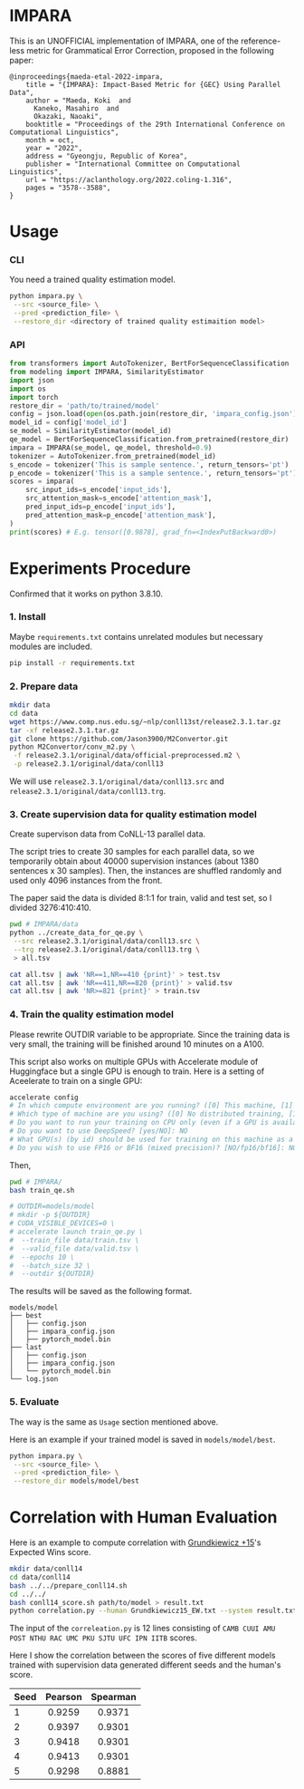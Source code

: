 # IMPARA

This is an UNOFFICIAL implementation of IMPARA, one of the reference-less metric for Grammatical Error Correction, proposed in the following paper:

```
@inproceedings{maeda-etal-2022-impara,
    title = "{IMPARA}: Impact-Based Metric for {GEC} Using Parallel Data",
    author = "Maeda, Koki  and
      Kaneko, Masahiro  and
      Okazaki, Naoaki",
    booktitle = "Proceedings of the 29th International Conference on Computational Linguistics",
    month = oct,
    year = "2022",
    address = "Gyeongju, Republic of Korea",
    publisher = "International Committee on Computational Linguistics",
    url = "https://aclanthology.org/2022.coling-1.316",
    pages = "3578--3588",
}
```

# Usage

### CLI
You need a trained quality estimation model.
```sh
python impara.py \
 --src <source_file> \
 --pred <prediction_file> \
 --restore_dir <directory of trained quality estimaition model>
```

### API
```python
from transformers import AutoTokenizer, BertForSequenceClassification
from modeling import IMPARA, SimilarityEstimator
import json
import os
import torch
restore_dir = 'path/to/trained/model'
config = json.load(open(os.path.join(restore_dir, 'impara_config.json')))
model_id = config['model_id']
se_model = SimilarityEstimator(model_id)
qe_model = BertForSequenceClassification.from_pretrained(restore_dir)
impara = IMPARA(se_model, qe_model, threshold=0.9)
tokenizer = AutoTokenizer.from_pretrained(model_id)
s_encode = tokenizer('This is sample sentence.', return_tensors='pt')
p_encode = tokenizer('This is a sample sentence.', return_tensors='pt')
scores = impara(
    src_input_ids=s_encode['input_ids'],
    src_attention_mask=s_encode['attention_mask'],
    pred_input_ids=p_encode['input_ids'],
    pred_attention_mask=p_encode['attention_mask'],
)
print(scores) # E.g. tensor([0.9878], grad_fn=<IndexPutBackward0>)
```

# Experiments Procedure

Confirmed that it works on python 3.8.10.

### 1. Install

Maybe `requirements.txt` contains unrelated modules but necessary modules are included.

```sh
pip install -r requirements.txt
```

### 2. Prepare data
```sh
mkdir data
cd data
wget https://www.comp.nus.edu.sg/~nlp/conll13st/release2.3.1.tar.gz
tar -xf release2.3.1.tar.gz 
git clone https://github.com/Jason3900/M2Convertor.git
python M2Convertor/conv_m2.py \
 -f release2.3.1/original/data/official-preprocessed.m2 \
 -p release2.3.1/original/data/conll13
```
We will use `release2.3.1/original/data/conll13.src` and `release2.3.1/original/data/conll13.trg`.

### 3. Create supervision data for quality estimation model
Create supervison data from CoNLL-13 parallel data.

The script tries to create 30 samples for each parallel data, so we temporarily obtain about 40000 supervision instances (about 1380 sentences x 30 samples). Then, the instances are shuffled randomly and used only 4096 instances from the front.

The paper said the data is divided 8:1:1 for train, valid and test set, so I divided 3276:410:410.

```sh
pwd # IMPARA/data
python ../create_data_for_qe.py \
 --src release2.3.1/original/data/conll13.src \
 --trg release2.3.1/original/data/conll13.trg \
 > all.tsv

cat all.tsv | awk 'NR==1,NR==410 {print}' > test.tsv
cat all.tsv | awk 'NR==411,NR==820 {print}' > valid.tsv
cat all.tsv | awk 'NR>=821 {print}' > train.tsv
```

### 4. Train the quality estimation model
Please rewrite OUTDIR variable to be appropriate.
Since the training data is very small, the training will be finished around 10 minutes on a A100.

This script also works on multiple GPUs with Accelerate module of Huggingface but a single GPU is enough to train. Here is a setting of Aceelerate to train on a single GPU:

```sh
accelerate config
# In which compute environment are you running? ([0] This machine, [1] AWS (Amazon SageMaker)): 0
# Which type of machine are you using? ([0] No distributed training, [1] multi-CPU, [2] multi-GPU, [3] TPU [4] MPS): 0
# Do you want to run your training on CPU only (even if a GPU is available)? [yes/NO]:NO
# Do you want to use DeepSpeed? [yes/NO]: NO
# What GPU(s) (by id) should be used for training on this machine as a comma-seperated list? [all]:
# Do you wish to use FP16 or BF16 (mixed precision)? [NO/fp16/bf16]: NO
```
Then, 
```sh
pwd # IMPARA/
bash train_qe.sh

# OUTDIR=models/model
# mkdir -p ${OUTDIR}
# CUDA_VISIBLE_DEVICES=0 \
# accelerate launch train_qe.py \
#  --train_file data/train.tsv \
#  --valid_file data/valid.tsv \
#  --epochs 10 \
#  --batch_size 32 \
#  --outdir ${OUTDIR} 
```

The results will be saved as the following format.
```
models/model
├── best
│   ├── config.json
│   ├── impara_config.json
│   ├── pytorch_model.bin
├── last
│   ├── config.json
│   ├── impara_config.json
│   └── pytorch_model.bin
└── log.json
```

### 5. Evaluate
The way is the same as `Usage` section mentioned above.

Here is an example if your trained model is saved in `models/model/best`.
```sh
python impara.py \
 --src <source_file> \
 --pred <prediction_file> \
 --restore_dir models/model/best
```

# Correlation with Human Evaluation

Here is an example to compute correlation with [Grundkiewicz +15](https://aclanthology.org/D15-1052/)'s Expected Wins score.

```sh
mkdir data/conll14
cd data/conll14
bash ../../prepare_conll14.sh
cd ../../
bash conll14_score.sh path/to/model > result.txt
python correlation.py --human Grundkiewicz15_EW.txt --system result.txt
```

The input of the `correleation.py` is 12 lines consisting of `CAMB CUUI AMU POST NTHU RAC UMC PKU SJTU UFC IPN IITB` scores.

Here I show the correlation between the scores of five different models trained with supervision data generated different seeds and the human's score.

|Seed|Pearson|Spearman|
|:--|:-:|:-:|
|1|0.9259|0.9371|
|2|0.9397|0.9301|
|3|0.9418|0.9301|
|4|0.9413|0.9301|
|5|0.9298|0.8881|